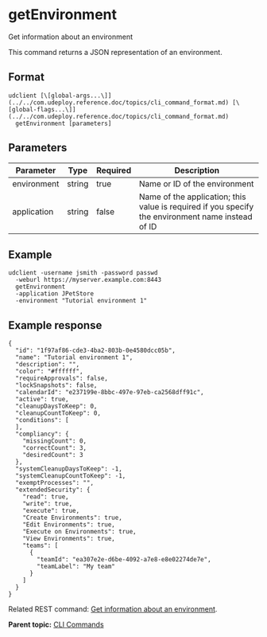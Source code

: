 # getEnvironment

Get information about an environment

This command returns a JSON representation of an environment.

## Format

```
udclient [\[global-args...\]](../../com.udeploy.reference.doc/topics/cli_command_format.md) [\[global-flags...\]](../../com.udeploy.reference.doc/topics/cli_command_format.md)
  getEnvironment [parameters]
```

## Parameters

|Parameter|Type|Required|Description|
|---------|----|--------|-----------|
|environment|string|true|Name or ID of the environment|
|application|string|false|Name of the application; this value is required if you specify the environment name instead of ID|

## Example

```
udclient -username jsmith -password passwd 
  -weburl https://myserver.example.com:8443
  getEnvironment 
  -application JPetStore 
  -environment "Tutorial environment 1"
```

## Example response

```
{
  "id": "1f97af86-cde3-4ba2-803b-0e4580dcc05b",
  "name": "Tutorial environment 1",
  "description": "",
  "color": "#ffffff",
  "requireApprovals": false,
  "lockSnapshots": false,
  "calendarId": "e237199e-8bbc-497e-97eb-ca2568dff91c",
  "active": true,
  "cleanupDaysToKeep": 0,
  "cleanupCountToKeep": 0,
  "conditions": [
  ],
  "compliancy": {
    "missingCount": 0,
    "correctCount": 3,
    "desiredCount": 3
  },
  "systemCleanupDaysToKeep": -1,
  "systemCleanupCountToKeep": -1,
  "exemptProcesses": "",
  "extendedSecurity": {
    "read": true,
    "write": true,
    "execute": true,
    "Create Environments": true,
    "Edit Environments": true,
    "Execute on Environments": true,
    "View Environments": true,
    "teams": [
      {
        "teamId": "ea307e2e-d6be-4092-a7e8-e8e02274de7e",
        "teamLabel": "My team"
      }
    ]
  }
}
```

Related REST command: [Get information about an environment](rest_cli_environment_info_get.md).

**Parent topic:** [CLI Commands](../../com.udeploy.reference.doc/topics/cli_commands.md)

